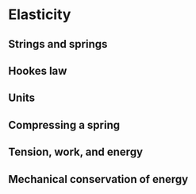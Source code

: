 # Elasticity

## Strings and springs

## Hookes law

## Units

## Compressing a spring



## Tension, work, and energy

## Mechanical conservation of energy



